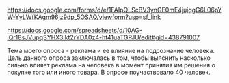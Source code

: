 https://docs.google.com/forms/d/e/1FAIpQLScBV3ynGE0mE4jujqgG6L06pYW-YyLWfKAgm96jz9dp_5OSAQ/viewform?usp=sf_link

https://docs.google.com/spreadsheets/d/10AG-iQr18sJVupqSYHX3Ikt2rYDA0z4-ht41uaTGPJU/edit#gid=438791007

Тема моего опроса - реклама и ее влияние на подсознание человека. Цель данного опроса заключалась в том, чтобы выяснить насколько сильно влияет реклама на человека в момент принятия им решения о покупке того или иного товара. В опросе поучаствовало 40 человек.
